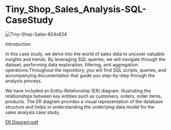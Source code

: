 # Tiny_Shop_Sales_Analysis-SQL-CaseStudy



![Tiny-Shop-Sales-624x624](https://github.com/Vj-r12/Tiny_Shop_Sales_Analysis-SQL-CaseStudy/assets/123143472/226002ce-c438-4ec1-830d-896a3ff73314)

Introduction 

In this case study, we delve into the world of sales data to uncover valuable insights and trends. By leveraging SQL queries, we will navigate through the dataset, performing data exploration, filtering, and aggregation operations.Throughout the repository, you will find SQL scripts, queries, and accompanying documentation that guide you step-by-step through the analysis process. 

We have included an Entity-Relationship (ER) diagram. illustrating the relationships between key entities such as customers, orders, order items, products. The ER diagram provides a visual representation of the database structure and helps in understanding the underlying data model for the sales analysis case study.


[ER Diagram.pdf](https://github.com/Vj-r12/Tiny_Shop_Sales_Analysis-SQL-CaseStudy/files/11961470/ER.Diagram.pdf)
